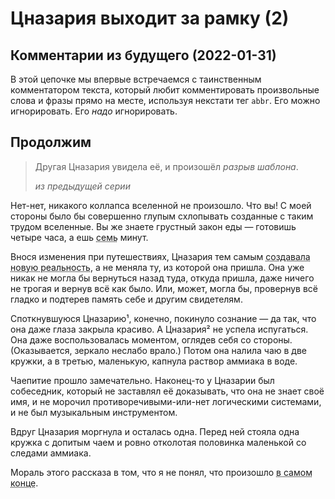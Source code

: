 # Цназария выходит за рамку (2)

## Комментарии из будущего (2022-01-31)

В этой цепочке мы впервые встречаемся с таинственным комментатором текста, который любит комментировать произвольные слова и фразы прямо на месте, используя некстати тег `abbr`. Его можно игнорировать. Его *надо* игнорировать.

## Продолжим

> Другая Цназария увидела её, и произошёл *разрыв шаблона*.
> 
> <cite>из предыдущей серии</cite>

Нет-нет, никакого коллапса вселенной не произошло. Что вы! С моей стороны было бы совершенно глупым схлопывать созданные с таким трудом вселенные. Вы же знаете грустный закон еды — готовишь четыре часа, а ешь <abbr title="Часов, часов! Ешь семь часов. Не открещивайся.">семь</abbr> минут.

Внося изменения при путешествиях, Цназария тем самым <abbr title="Нет чтобы что-то не такое потёртое использовать…">создавала новую реальность</abbr>, а не меняла ту, из которой она пришла. Она уже никак не могла бы вернуться назад туда, откуда пришла, даже ничего не трогая и вернув всё как было. Или, может, могла бы, провернув всё гладко и подтерев память себе и другим свидетелям.

Споткнувшуюся Цназарию¹, конечно, покинуло сознание — да так, что она даже глаза закрыла красиво. А Цназария² не успела испугаться. Она даже воспользовалась моментом, оглядев себя со стороны. (Оказывается, зеркало неслабо врало.) Потом она налила чаю в две кружки, а в третью, маленькую, капнула раствор аммиака в воде.

Чаепитие прошло замечательно. Наконец-то у Цназарии был собеседник, который не заставлял её доказывать, что она не знает своё имя, и не морочил противоречивыми-или-нет логическими системами, и не был музыкальным инструментом.

Вдруг Цназария моргнула и осталась одна. Перед ней стояла одна кружка с допитым чаем и ровно отколотая половинка маленькой со следами аммиака.

Мораль этого рассказа в том, что я не понял, что произошло <abbr title="Ну вот и перестану тебя тогда комментировать.">в самом конце</abbr>.
